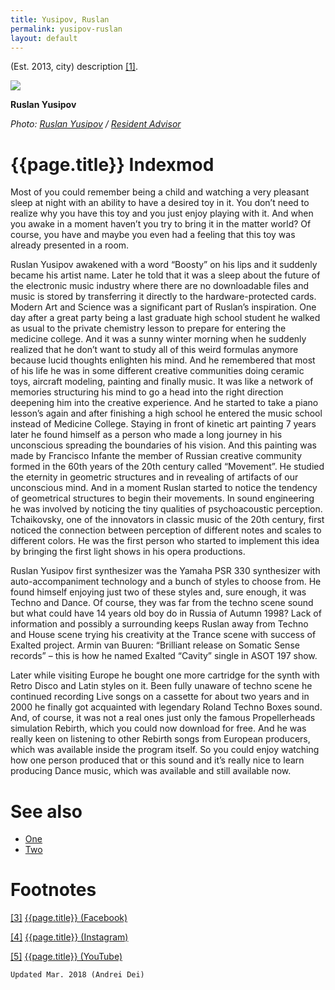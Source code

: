 ```yaml
---
title: Yusipov, Ruslan
permalink: yusipov-ruslan
layout: default
---
```


(Est. 2013, city) description <span id="a1">[\[1\]](#f1)</span>.

![](https://www.residentadvisor.net/images/profiles/boosty-ru.jpg)

**Ruslan Yusipov**

*Photo: [Ruslan Yusipov](index) / [Resident Advisor](https://www.residentadvisor.net/dj/boosty-ru)*


# {{page.title}} Indexmod

Most of you could remember being a child and watching a very pleasant sleep at night with an ability to have a desired toy in it. You don’t need to realize why you have this toy and you just enjoy playing with it. And when you awake in a moment haven’t you try to bring it in the matter world? Of course, you have and maybe you even had a feeling that this toy was already presented in a room.

Ruslan Yusipov awakened with a word “Boosty” on his lips and it suddenly became his artist name. Later he told that it was a sleep about the future of the electronic music industry where there are no downloadable files and music is stored by transferring it directly to the hardware-protected cards. Modern Art and Science was a significant part of Ruslan’s inspiration.
One day after a great party being a last graduate high school student he walked as usual to the private chemistry lesson to prepare for entering the medicine college. And it was a sunny winter morning when he suddenly realized that he don’t want to study all of this weird formulas anymore because lucid thoughts enlighten his mind. And he remembered that most of his life he was in some different creative communities doing ceramic toys, aircraft modeling, painting and finally music. It was like a network of memories structuring his mind to go a head into the right direction deepening him into the creative experience. And he started to take a piano lesson’s again and after finishing a high school he entered the music school instead of Medicine College.
Staying in front of kinetic art painting 7 years later he found himself as a person who made a long journey in his unconscious spreading the boundaries of his vision. And this painting was made by Francisco Infante the member of Russian creative community formed in the 60th years of the 20th century called “Movement”. He studied the eternity in geometric structures and in revealing of artifacts of our unconscious mind. And in a moment Ruslan started to notice the tendency of geometrical structures to begin their movements.
In sound engineering he was involved by noticing the tiny qualities of psychoacoustic perception. Tchaikovsky, one of the innovators in classic music of the 20th century, first noticed the connection between perception of different notes and scales to different colors. He was the first person who started to implement this idea by bringing the first light shows in his opera productions.

Ruslan Yusipov first synthesizer was the Yamaha PSR 330 synthesizer with auto-accompaniment technology and a bunch of styles to choose from. He found himself enjoying just two of these styles and, sure enough, it was Techno and Dance. Of course, they was far from the techno scene sound but what could have 14 years old boy do in Russia of Autumn 1998? Lack of information and possibly a surrounding keeps Ruslan away from Techno and House scene trying his creativity at the Trance scene with success of Exalted project.
Armin van Buuren: “Brilliant release on Somatic Sense records” – this is how he named Exalted “Cavity” single in ASOT 197 show.

Later while visiting Europe he bought one more cartridge for the synth with Retro Disco and Latin styles on it. Been fully unaware of techno scene he continued recording Live songs on a cassette for about two years and in 2000 he finally got acquainted with legendary Roland Techno Boxes sound. And, of course, it was not a real ones just only the famous Propellerheads simulation Rebirth, which you could now download for free. And he was really keen on listening to other Rebirth songs from European producers, which was available inside the program itself. So you could enjoy watching how one person produced that or this sound and it’s really nice to learn producing Dance music, which was available and still available now.

# See also

+ [One](index)
+ [Two](index)

# Footnotes

[[3]](#a3) <span id="f3"></span> [{{page.title}} (Facebook)](index)

[[4]](#a4) <span id="f4"></span> [{{page.title}} (Instagram)](index)

[[5]](#a5) <span id="f5"></span> [{{page.title}} (YouTube)](index)

`Updated Mar. 2018 (Andrei Dei)`

